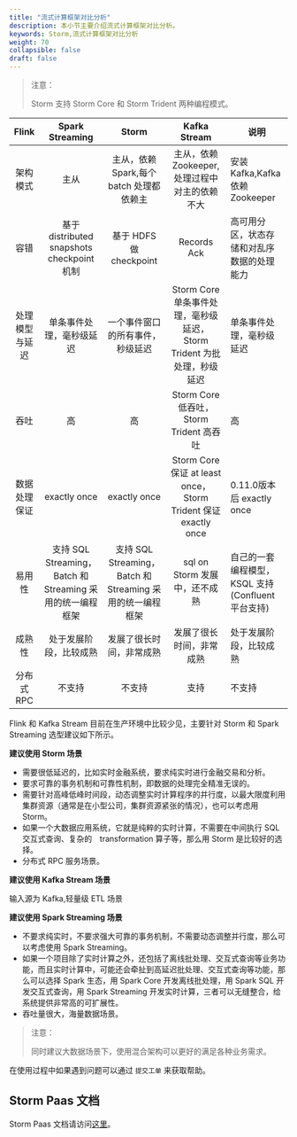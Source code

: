 ```yaml
---
title: "流式计算框架对比分析"
description: 本小节主要介绍流式计算框架对比分析。 
keywords: Storm,流式计算框架对比分析
weight: 70
collapsible: false
draft: false
---
```


> 注意：
>
> Storm 支持 Storm Core 和 Storm Trident 两种编程模式。

|     Flink      |                      Spark Streaming                      |                           Storm                           |                         Kafka Stream                         | 说明                                              |
| :------------: | :-------------------------------------------------------: | :-------------------------------------------------------: | :----------------------------------------------------------: | ------------------------------------------------- |
|    架构模式    |                           主从                            |         主从，依赖 Spark,每个 batch 处理都依赖主          |        主从，依赖 Zookeeper,处理过程中对主的依赖不大         | 安装 Kafka,Kafka 依赖 Zookeeper                   |
|      容错      |        基于 distributed snapshots checkpoint 机制         |                  基于 HDFS 做 checkpoint                  |                         Records Ack                          | 高可用分区，状态存储和对乱序数据的处理能力        |
| 处理模型与延迟 |                 单条事件处理，毫秒级延迟                  |             一个事件窗口的所有事件，秒级延迟              | Storm Core 单条事件处理，毫秒级延迟，Storm Trident 为批处理，秒级延迟 | 单条事件处理，毫秒级延迟                          |
|      吞吐      |                            高                             |                            高                             |           Storm Core 低吞吐，Storm Trident 高吞吐            | 高                                                |
|  数据处理保证  |                       exactly once                        |                       exactly once                        | Storm Core保证 at least once，Storm Trident 保证 exactly once | 0.11.0版本后 exactly once                         |
|     易用性     | 支持 SQL Streaming，Batch 和 Streaming 采用的统一编程框架 | 支持 SQL Streaming，Batch 和 Streaming 采用的统一编程框架 |                sql on Storm 发展中，还不成熟                 | 自己的一套编程模型，KSQL 支持(Confluent 平台支持) |
|     成熟性     |                  处于发展阶段，比较成熟                   |                 发展了很长时间，非常成熟                  |                   发展了很长时间，非常成熟                   | 处于发展阶段，比较成熟                            |
|   分布式 RPC   |                          不支持                           |                          不支持                           |                             支持                             | 不支持                                            |

Flink 和 Kafka Stream 目前在生产环境中比较少见，主要针对 Storm 和 Spark Streaming 选型建议如下所示。

**建议使用 Storm 场景**

- 需要很低延迟的，比如实时金融系统，要求纯实时进行金融交易和分析。
- 要求可靠的事务机制和可靠性机制，即数据的处理完全精准无误的。
- 需要针对高峰低峰时间段，动态调整实时计算程序的并行度，以最大限度利用集群资源（通常是在小型公司，集群资源紧张的情况），也可以考虑用 Storm。
- 如果一个大数据应用系统，它就是纯粹的实时计算，不需要在中间执行 SQL 交互式查询、复杂的　transformation 算子等，那么用 Storm 是比较好的选择。
- 分布式 RPC 服务场景。

**建议使用 Kafka Stream 场景**

输入源为 Kafka,轻量级 ETL 场景

**建议使用 Spark Streaming 场景**

- 不要求纯实时，不要求强大可靠的事务机制，不需要动态调整并行度，那么可以考虑使用 Spark Streaming。
- 如果一个项目除了实时计算之外，还包括了离线批处理、交互式查询等业务功能，而且实时计算中，可能还会牵扯到高延迟批处理、交互式查询等功能，那么可以选择 Spark 生态，用 Spark Core 开发离线批处理，用 Spark SQL 开发交互式查询，用 Spark Streaming 开发实时计算，三者可以无缝整合，给系统提供非常高的可扩展性。
- 吞吐量很大，海量数据场景。

> 注意：
>
> 同时建议大数据场景下，使用混合架构可以更好的满足各种业务需求。

在使用过程中如果遇到问题可以通过 `提交工单` 来获取帮助。

## Storm Paas 文档

Storm Paas 文档请访问[这里](https://docs.qingcloud.com/product/big_data/storm.html)。
